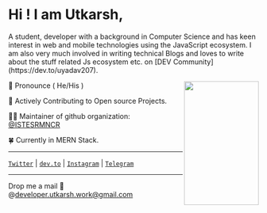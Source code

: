 # Hi ! I am Utkarsh,

<div align="center">
<p align="left">
A student, developer with a background in Computer Science and has keen interest in web and mobile technologies using the JavaScript ecosystem. I am also very much involved in writing technical Blogs and loves to write about the stuff related Js ecosystem etc. on [DEV Community](https://dev.to/uyadav207). 
</p>
<img align="right" style="border-radius:50" width="150" height="250" border src="https://utkarshdeveloper.netlify.app/static/c6d70a0bdd581f10edf8570c0e880cc2/64b17/photo.jpg">
</div>

📢  Pronounce ( He/His )

💪  Actively Contributing to Open source Projects.

🧑‍💻 Maintainer of github organization: [@ISTESRMNCR](https://github.com/ISTESRMNCR)

🍀  Currently in MERN Stack.

---

[`Twitter`](https://twitter.com/utkarsh_js_dev) | [`dev.to`](https://dev.to/uyadav207) | [`Instagram`](https://www.instagram.com/utkarsh_developer/) | [`Telegram`](https://t.me/utkarshyadav207)

---
Drop me a mail 💌 @[developer.utkarsh.work@gmail.com](mailto:developer.utkarsh.work@gmail.com)
